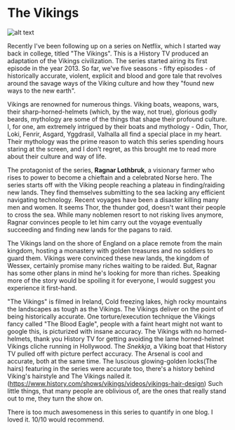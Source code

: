 # The Vikings

![alt text](https://swapnil-ingle.github.io/images/Vikings_Cover.jpg "Vikings Banner")

Recently I've been following up on a series on Netflix, which I started way back in college, titled "The Vikings". This is a History TV produced an adaptation of the Vikings civilization. The series started airing its first episode in the year 2013. So far, we've five seasons - fifty episodes - of historically accurate, violent, explicit and blood and gore tale that revolves around the savage ways of the Viking culture and how they "found new ways to the new earth".

Vikings are renowned for numerous things. Viking boats, weapons, wars, their sharp-horned-helmets (which, by the way, not true), glorious godly beards, mythology are some of the things that shape their profound culture. I, for one, am extremely intrigued by their boats and mythology - Odin, Thor, Loki, Fenrir, Asgard, Yggdrasil, Valhalla all find a special place in my heart. Their mythology was the prime reason to watch this series spending hours staring at the screen, and I don't regret, as this brought me to read more about their culture and way of life.

The protagonist of the series, **Ragnar Lothbruk**, a visionary farmer who rises to power to become a chieftain and a celebrated Norse hero. The series starts off with the Viking people reaching a plateau in finding/raiding new lands. They find themselves submitting to the sea lacking any efficient navigating technology. Recent voyages have been a disaster killing many men and women. It seems Thor, the thunder god, doesn't want their people to cross the sea. While many noblemen resort to not risking lives anymore, Ragnar convinces people to let him carry out the voyage eventually succeeding and finding new lands for the pagans to raid.

The Vikings land on the shore of England on a place remote from the main kingdom, hosting a monastery with golden treasures and no soldiers to guard them. Vikings were convinced these new lands, the kingdom of Wessex, certainly promise many riches waiting to be raided. But, Ragnar has some other plans in mind he's looking for more than riches. Speaking more of the story would be spoiling it for everyone, I would suggest you experience it first-hand.

"The Vikings" is filmed in Ireland, Cold freezing lakes, high rocky mountains the landscapes as tough as the Vikings. The Vikings deliver on the point of being historically accurate. One torture/execution technique the Vikings fancy called "The Blood Eagle", people with a faint heart might not want to google this, is picturized with insane accuracy. The Vikings with no horned-helmets, thank you History TV for getting avoiding the lame horned-helmet Vikings cliche running in Hollywood.
The *Snekkja*, a Viking boat that History TV pulled off with picture perfect accuracy. The Arsenal is cool and accurate, both at the same time. The luscious glowing-golden locks(The hairs) featuring in the series were accurate too, there's a history behind Viking's hairstyle and The Vikings nailed it. (https://www.history.com/shows/vikings/videos/vikings-hair-design) Such little things, that many people are oblivious of, are the ones that really stand out to me, they turn the show on.

There is too much awesomeness in this series to quantify in one blog. I loved it. 10/10 would recommend.
